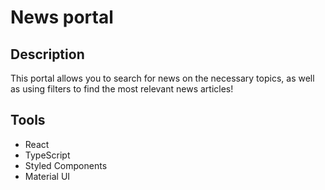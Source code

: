 # News portal

## Description

This portal allows you to search for news
on the necessary topics, as well as using filters to find the most relevant news articles!

## Tools

-   React
-   TypeScript
-   Styled Components
-   Material UI

